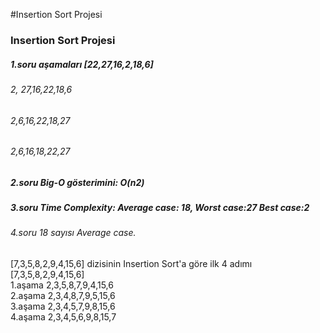 #Insertion Sort Projesi
<h3>Insertion Sort Projesi</h3>
<div id="p"></div>
<h5>1.soru aşamaları [22,27,16,2,18,6]</h5>
<h6>2, 27,16,22,18,6</h6>
<h6>2,6,16,22,18,27</h6>
<h6>2,6,16,18,22,27</h6>
<h5>2.soru Big-O gösterimini: O(n2)</h5>
<h5>3.soru Time Complexity: Average case: 18, Worst case:27 Best case:2</h5>
<h6>4.soru 18 sayısı Average case.</h6>
<! burada inserion sort projesini denedim

<h2>[7,3,5,8,2,9,4,15,6] dizisinin Insertion Sort'a göre ilk 4 adımı</h2>
<div id="html"><div id="head">[7,3,5,8,2,9,4,15,6]</div>
<div id="head">1.aşama 2,3,5,8,7,9,4,15,6</div>
<div id="head">2.aşama 2,3,4,8,7,9,5,15,6</div>
<div id="head">3.aşama 2,3,4,5,7,9,8,15,6</div>
<div id="head">4.aşama 2,3,4,5,6,9,8,15,7</div></div>
